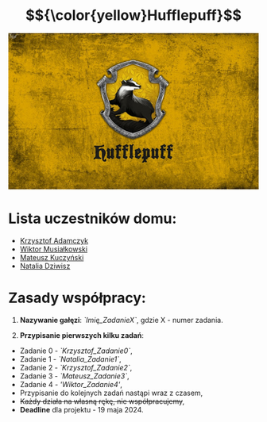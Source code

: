 
# $${\color{yellow}Hufflepuff}$$	


![logo](imgs/HP.jpg)

# Lista uczestników domu:
- [Krzysztof Adamczyk](https://github.com/krzychpoznan)
- [Wiktor Musiałkowski](https://github.com/WiktorM22)
- [Mateusz Kuczyński](https://github.com/MateuszKuczynskiAnalytics)
- [Natalia Dziwisz](https://github.com/Nalk4)

# Zasady współpracy:
1. **Nazywanie gałęzi**: _\`Imię_ZadanieX\`_, gdzie X - numer zadania.

2. **Przypisanie pierwszych kilku zadań**:
- Zadanie 0 - _\`Krzysztof_Zadanie0\`_,
- Zadanie 1 - _\`Natalia_Zadanie1\`_,
- Zadanie 2 - _\`Krzysztof_Zadanie2\`_,
- Zadanie 3 - _\`Mateusz_Zadanie3\`_,
- Zadanie 4 - _\'Wiktor_Zadanie4\'_,
- Przypisanie do kolejnych zadań nastąpi wraz z czasem,
- ~~Każdy działa na własną rękę, nie współpracujemy~~,
- **Deadline** dla projektu - 19 maja 2024.


